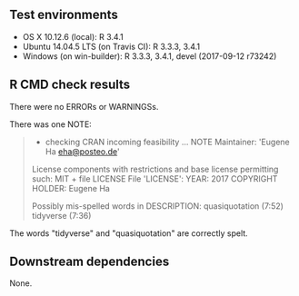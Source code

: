 ## Test environments

* OS X 10.12.6 (local): R 3.4.1
* Ubuntu 14.04.5 LTS (on Travis CI): R 3.3.3, 3.4.1
* Windows (on win-builder): R 3.3.3, 3.4.1, devel (2017-09-12 r73242)

## R CMD check results

There were no ERRORs or WARNINGSs.

There was one NOTE:

> * checking CRAN incoming feasibility ... NOTE
> Maintainer: 'Eugene Ha <eha@posteo.de>'
> 
> License components with restrictions and base license permitting such:
>   MIT + file LICENSE
> File 'LICENSE':
>   YEAR: 2017
>   COPYRIGHT HOLDER: Eugene Ha
> 
> Possibly mis-spelled words in DESCRIPTION:
>   quasiquotation (7:52)
>   tidyverse (7:36)

The words "tidyverse" and "quasiquotation" are correctly spelt.

## Downstream dependencies

None.
